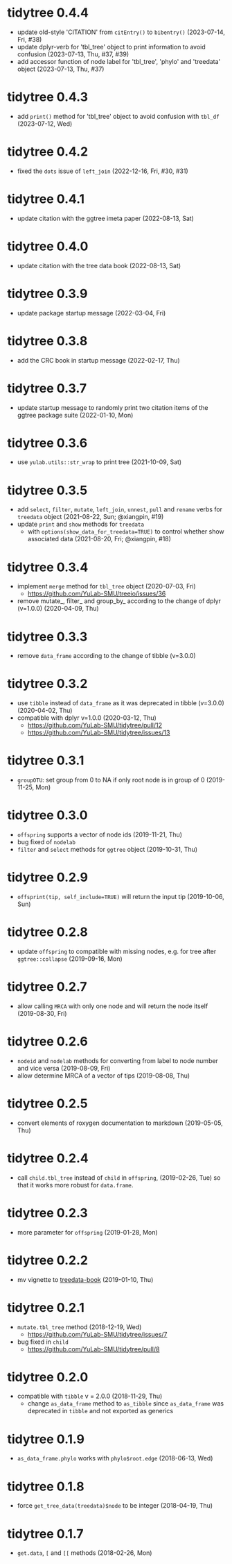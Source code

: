 # tidytree 0.4.4

+ update old-style 'CITATION' from `citEntry()` to `bibentry()` (2023-07-14, Fri, #38)
+ update dplyr-verb for 'tbl_tree' object to print information to avoid confusion (2023-07-13, Thu, #37, #39)
+ add accessor function of node label for 'tbl_tree', 'phylo' and 'treedata' object (2023-07-13, Thu, #37)

# tidytree 0.4.3

+ add `print()` method for 'tbl_tree' object to avoid confusion with `tbl_df` (2023-07-12, Wed)

# tidytree 0.4.2

+ fixed the `dots` issue of `left_join` (2022-12-16, Fri, #30, #31)

# tidytree 0.4.1

+ update citation with the ggtree imeta paper (2022-08-13, Sat)

# tidytree 0.4.0

+ update citation with the tree data book (2022-08-13, Sat)

# tidytree 0.3.9

+ update package startup message (2022-03-04, Fri)

# tidytree 0.3.8

+ add the CRC book in startup message (2022-02-17, Thu)

# tidytree 0.3.7

+ update startup message to randomly print two citation items of the ggtree package suite (2022-01-10, Mon)

# tidytree 0.3.6

+ use `yulab.utils::str_wrap` to print tree (2021-10-09, Sat)

# tidytree 0.3.5

+ add `select`, `filter`, `mutate`, `left_join`, `unnest`, `pull` and `rename` verbs for `treedata` object (2021-08-22, Sun; @xiangpin, #19)
+ update `print` and `show` methods for `treedata`
  - with `options(show_data_for_treedata=TRUE)` to control whether show associated data (2021-08-20, Fri; @xiangpin, #18)

# tidytree 0.3.4

+ implement `merge` method for `tbl_tree` object (2020-07-03, Fri)
  - <https://github.com/YuLab-SMU/treeio/issues/36>
+ remove mutate_, filter_ and group_by_ according to the change of dplyr (v=1.0.0) (2020-04-09, Thu)

# tidytree 0.3.3

+ remove `data_frame` according to the change of tibble (v=3.0.0)

# tidytree 0.3.2

+ use `tibble` instead of `data_frame` as it was deprecated in tibble (v=3.0.0) (2020-04-02, Thu)
+ compatible with dplyr v=1.0.0 (2020-03-12, Thu)
  - <https://github.com/YuLab-SMU/tidytree/pull/12>
  - <https://github.com/YuLab-SMU/tidytree/issues/13>

# tidytree 0.3.1

+ `groupOTU`: set group from 0 to NA if only root node is in group of 0 (2019-11-25, Mon)

# tidytree 0.3.0

+ `offspring` supports a vector of node ids (2019-11-21, Thu)
+ bug fixed of `nodelab` 
+ `filter` and `select` methods for `ggtree` object (2019-10-31, Thu)

# tidytree 0.2.9

+ `offsprint(tip, self_include=TRUE)` will return the input tip (2019-10-06, Sun)

# tidytree 0.2.8

+ update `offspring` to compatible with missing nodes, e.g. for tree after `ggtree::collapse` (2019-09-16, Mon)

# tidytree 0.2.7

+ allow calling `MRCA` with only one node and will return the node itself (2019-08-30, Fri)

# tidytree 0.2.6

+ `nodeid` and `nodelab` methods for converting from label to node number and vice versa (2019-08-09, Fri)
+ allow determine MRCA of a vector of tips (2019-08-08, Thu)

# tidytree 0.2.5

+ convert elements of roxygen documentation to markdown (2019-05-05, Thu)

# tidytree 0.2.4

+ call `child.tbl_tree` instead of `child` in `offspring`, (2019-02-26, Tue)
  so that it works more robust for `data.frame`.

# tidytree 0.2.3

+ more parameter for `offspring` (2019-01-28, Mon)

# tidytree 0.2.2

+ mv vignette to [treedata-book](https://yulab-smu.top/treedata-book/) (2019-01-10, Thu)

# tidytree 0.2.1

+ `mutate.tbl_tree` method (2018-12-19, Wed)
  - <https://github.com/YuLab-SMU/tidytree/issues/7>
+ bug fixed in `child` 
  - <https://github.com/YuLab-SMU/tidytree/pull/8>

# tidytree 0.2.0

+ compatible with `tibble` v = 2.0.0 (2018-11-29, Thu)
  - change `as_data_frame` method to `as_tibble` since `as_data_frame` was deprecated in `tibble` and not exported as generics
  
# tidytree 0.1.9

+ `as_data_frame.phylo` works with `phylo$root.edge` (2018-06-13, Wed)

# tidytree 0.1.8

+ force `get_tree_data(treedata)$node` to be integer (2018-04-19, Thu)

# tidytree 0.1.7

+ `get.data`, `[` and `[[` methods (2018-02-26, Mon)
